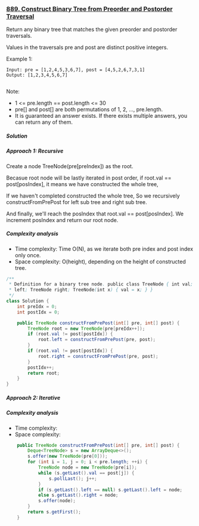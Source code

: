 ### [889. Construct Binary Tree from Preorder and Postorder Traversal](https://leetcode.com/problems/construct-binary-tree-from-preorder-and-postorder-traversal/)


Return any binary tree that matches the given preorder and postorder traversals.

Values in the traversals pre and post are distinct positive integers.

 

Example 1:
```
Input: pre = [1,2,4,5,3,6,7], post = [4,5,2,6,7,3,1]
Output: [1,2,3,4,5,6,7]
 
```
Note:

- 1 <= pre.length == post.length <= 30
- pre[] and post[] are both permutations of 1, 2, ..., pre.length.
- It is guaranteed an answer exists. If there exists multiple answers, you can return any of them.


##### Solution

##### Approach 1: Recursive

Create a node TreeNode(pre[preIndex]) as the root.

Becasue root node will be lastly iterated in post order,
if root.val == post[posIndex],
it means we have constructed the whole tree,

If we haven't completed constructed the whole tree,
So we recursively constructFromPrePost for left sub tree and right sub tree.

And finally, we'll reach the posIndex that root.val == post[posIndex].
We increment posIndex and return our root node.


##### Complexity analysis
- Time complexity: Time O(N), as we iterate both pre index and post index only once.
- Space complexity: O(height), depending on the height of constructed tree.


```java
/**
 * Definition for a binary tree node. public class TreeNode { int val; TreeNode
 * left; TreeNode right; TreeNode(int x) { val = x; } }
 */
class Solution {
    int preIdx = 0;
    int postIdx = 0;

    public TreeNode constructFromPrePost(int[] pre, int[] post) {
        TreeNode root = new TreeNode(pre[preIdx++]);
        if (root.val != post[postIdx]) {
            root.left = constructFromPrePost(pre, post);
        }
        if (root.val != post[postIdx]) {
            root.right = constructFromPrePost(pre, post);
        }
        postIdx++;
        return root;
    }
}
```


##### Approach 2: Iterative

##### Complexity analysis
- Time complexity:
- Space complexity:

```java
    public TreeNode constructFromPrePost(int[] pre, int[] post) {
        Deque<TreeNode> s = new ArrayDeque<>();
        s.offer(new TreeNode(pre[0]));
        for (int i = 1, j = 0; i < pre.length; ++i) {
            TreeNode node = new TreeNode(pre[i]);
            while (s.getLast().val == post[j]) {
                s.pollLast(); j++;
            }
            if (s.getLast().left == null) s.getLast().left = node;
            else s.getLast().right = node;
            s.offer(node);
        }
        return s.getFirst();
    }
```